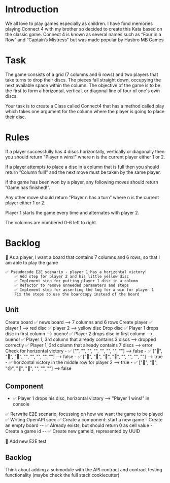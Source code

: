 # Introduction

We all love to play games especially as children. I have fond memories playing Connect 4 with my brother so decided to create this Kata based on the classic game. Connect 4 is known as several names such as “Four in a Row” and “Captain’s Mistress" but was made popular by Hasbro MB Games

# Task
The game consists of a grid (7 columns and 6 rows) and two players that take turns to drop their discs. The pieces fall straight down, occupying the next available space within the column. The objective of the game is to be the first to form a horizontal, vertical, or diagonal line of four of one's own discs.

Your task is to create a Class called Connect4 that has a method called play which takes one argument for the column where the player is going to place their disc.

# Rules
If a player successfully has 4 discs horizontally, vertically or diagonally then you should return "Player n wins!” where n is the current player either 1 or 2.

If a player attempts to place a disc in a column that is full then you should return ”Column full!” and the next move must be taken by the same player.

If the game has been won by a player, any following moves should return ”Game has finished!”.

Any other move should return ”Player n has a turn” where n is the current player either 1 or 2.
 
Player 1 starts the game every time and alternates with player 2.

The columns are numbered 0-6 left to right.

# Backlog

🤲 As a player, I want a board that contains 7 columns and 6 rows, so that I am able to play the game

    ✅ Pseudocode E2E scenario - player 1 has a horizontal victory!
        ✅ Add step for player 2 and his little yellow disc
        ✅ Implement step for putting player 1 disc in a column
        ✅ Refactor to remove unneeded parameters and steps
        ✅ Implement step for asserting the log for a win for player 1
        Fix the steps to use the boardcopy instead of the board

## Unit
Create board
    ✅ news board --> 7 columns and 6 rows
Create player
    ✅ player 1 --> red disc
    ✅ player 2 --> yellow disc
Drop disc
    ✅ Player 1 drops disc in first column --> bueno!
    ✅ Player 2 drops disc in first column --> bueno!
    ✅ Player 1, 3rd column that already contains 3 discs --> dropped correctly
    ✅ Player 1, 3rd column that already contains 7 discs --> error
Check for horizontal victory
    - ✅ ["", "", "", "", "", "", "", ""] --> false
    - ✅ ["🔴", "🔴", "🔴", "", "", "", "", ""] --> false
    - ✅ ["🔴", "🔴", "🔴", "🔴", "", "", "", ""] --> true
    - ✅ horizontal victory in the middle row for player 2 --> true
    - ✅ ["🔴", "🔴", "🟡", "🔴", "🔴", "", "", ""] --> false

 ## Component
 - ✅ Player 1 drops his disc, horizontal victory --> "Player 1 wins!" in console

 ✅ Rerwrite E2E scenario, focussing on how we want the game to be played
 ✅ Writing OpenAPI spec
 ✅ Create a component: start a new game
    - Create an empty board
        -- ✅ Already exists, but should return 0 as cell value
    - Create a game id
        -- ✅ Create new gameId, represented by UUID

🙏 Add new E2E test



## Backlog
Think about adding a submodule with the API contract and contract testing functionality (maybe check the full stack cookiecutter)